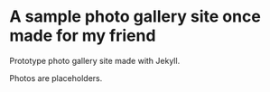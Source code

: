 # A sample photo gallery site once made for my friend

Prototype photo gallery site made with Jekyll.

Photos are placeholders.

